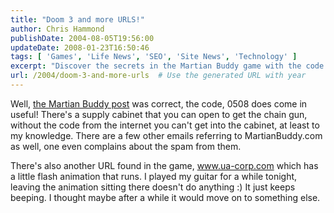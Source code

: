 ```yaml
---
title: "Doom 3 and more URLS!"
author: Chris Hammond
publishDate: 2004-08-05T19:56:00
updateDate: 2008-01-23T16:50:46
tags: [ 'Games', 'Life News', 'SEO', 'Site News', 'Technology' ]
excerpt: "Discover the secrets in the Martian Buddy game with the code 0508 to unlock the chain gun. Uncover hidden emails and explore intriguing URLs."
url: /2004/doom-3-and-more-urls  # Use the generated URL with year
---
```

<P>Well, <A href="https://www.chrishammond.com/archive/2004/08/04/201">the Martian Buddy post</A> was correct, the code, 0508 does come in useful! There's a supply cabinet that you can open to get the chain gun, without the code from the internet you can't get into the cabinet, at least to my knowledge. There are a few other emails referring to MartianBuddy.com as well, one even complains about the spam from them.</P> <P>There's also another URL found in the game, <A href="https://www.ua-corp.com">www.ua-corp.com</A> which has a little flash animation that runs. I played my guitar for a while tonight, leaving the animation sitting there doesn't do anything :) It just keeps beeping.&nbsp;I thought maybe after a while it would move on to something else.</P>

